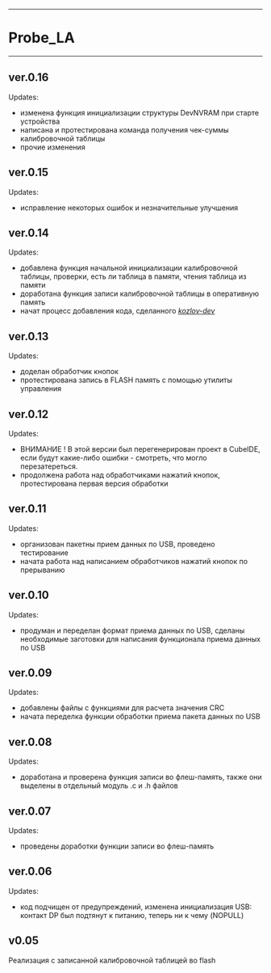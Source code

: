 ------
# Probe_LA
------
ver.0.16
------------------------------
Updates:
 - изменена функция инициализации структуры DevNVRAM при старте устройства
 - написана и протестирована команда получения чек-суммы калибровочной таблицы
 - прочие изменения
 
ver.0.15
------------------------------
Updates:
 - исправление некоторых ошибок и незначительные улучшения
 
ver.0.14
------------------------------
Updates:
 - добавлена функция начальной инициализации калибровочной таблицы, проверки, есть ли таблица в памяти, чтения таблица из памяти
 - доработана функция записи калибровочной таблицы в оперативную память
 - начат процесс добавления кода, сделанного [*kozlov-dev*](https://github.com/kozlov-dev)
 
ver.0.13
------------------------------
Updates:
 - доделан обработчик кнопок
 - протестирована запись в FLASH память с помощью утилиты управления

ver.0.12
------------------------------
Updates:
 - ВНИМАНИЕ !
   В этой версии был перегенерирован проект в CubeIDE, если будут какие-либо ошибки - смотреть, что могло перезатереться.
 - продолжена работа над обработчиками нажатий кнопок, протестирована первая версия обработки

ver.0.11
------------------------------
Updates:
 - организован пакетны прием данных по USB, проведено тестирование
 - начата работа над написанием обработчиков нажатий кнопок по прерыванию
 
ver.0.10
------------------------------
Updates:
 - продуман и переделан формат приема данных по USB, сделаны необходимые заготовки для написания функционала приема данных по USB
 
ver.0.09
------------------------------
Updates:
 - добавлены файлы с функциями для расчета значения CRC
 - начата переделка функции обработки приема пакета данных по USB
 
ver.0.08
------------------------------
Updates:
 - доработана и проверена функция записи во флеш-память, также они выделены в отдельный модуль .c и .h файлов

ver.0.07
------------------------------
Updates:
 - проведены доработки функции записи во флеш-память

ver.0.06
------------------------------
Updates:
 - код подчищен от предупреждений, изменена инициализация USB: контакт DP был подтянут к питанию, теперь ни к чему (NOPULL)

v0.05
------------------------------
Реализация с записанной калибровочной таблицей во flash
